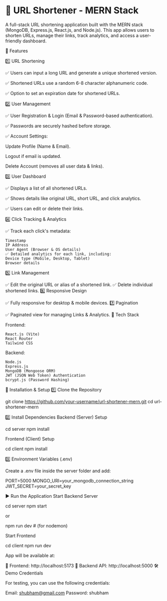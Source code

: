 

# 📌 URL Shortener - MERN Stack

A full-stack URL shortening application built with the MERN stack (MongoDB, Express.js, React.js, and Node.js). This app allows users to shorten URLs, manage their links, track analytics, and access a user-friendly dashboard.

🚀 Features

1️⃣ URL Shortening

✅ Users can input a long URL and generate a unique shortened version.

✅ Shortened URLs use a random 6-8 character alphanumeric code.

✅ Option to set an expiration date for shortened URLs.

2️⃣ User Management

✅ User Registration & Login (Email & Password-based authentication).

✅ Passwords are securely hashed before storage.

✅ Account Settings:

  Update Profile (Name & Email).
  
  Logout if email is updated.
    
   Delete Account (removes all user data & links).

3️⃣ User Dashboard

✅ Displays a list of all shortened URLs.

✅ Shows details like original URL, short URL, and click analytics.

✅ Users can edit or delete their links.

4️⃣ Click Tracking & Analytics

✅ Track each click's metadata:

    Timestamp
    IP Address
    User Agent (Browser & OS details)
    ✅ Detailed analytics for each link, including:
    Device type (Mobile, Desktop, Tablet)
    Browser details

5️⃣ Link Management

✅ Edit the original URL or alias of a shortened link.
✅ Delete individual shortened links.
6️⃣ Responsive Design

✅ Fully responsive for desktop & mobile devices.
7️⃣ Pagination

✅ Paginated view for managing Links & Analytics.
🎯 Tech Stack

Frontend:

    React.js (Vite)
    React Router
    Tailwind CSS

Backend:

    Node.js
    Express.js
    MongoDB (Mongoose ORM)
    JWT (JSON Web Token) Authentication
    bcrypt.js (Password Hashing)

🔧 Installation & Setup
1️⃣ Clone the Repository

git clone https://github.com/your-username/url-shortener-mern.git
cd url-shortener-mern

2️⃣ Install Dependencies
Backend (Server) Setup

cd server
npm install

Frontend (Client) Setup

cd client
npm install

3️⃣ Environment Variables (.env)

Create a .env file inside the server folder and add:

PORT=5000
MONGO_URI=your_mongodb_connection_string
JWT_SECRET=your_secret_key

▶️ Run the Application
Start Backend Server

cd server
npm start

or

npm run dev  # (for nodemon)

Start Frontend

cd client
npm run dev

App will be available at:

🔗 Frontend: http://localhost:5173
🔗 Backend API: http://localhost:5000
🛠️ Demo Credentials

For testing, you can use the following credentials:

Email: shubham@gmail.com
Password: shubham
